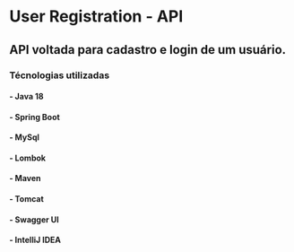 # User Registration - API

## API voltada para cadastro e login de um usuário.

### Técnologias utilizadas
#### - Java 18
#### - Spring Boot
#### - MySql
#### - Lombok
#### - Maven
#### - Tomcat
#### - Swagger UI
#### - IntelliJ IDEA